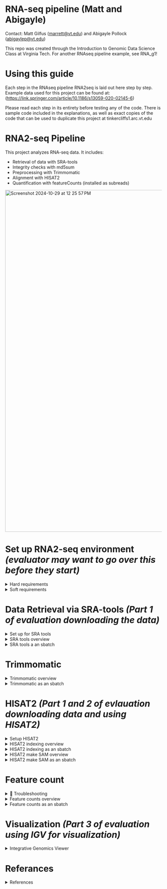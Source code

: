 # RNA-seq pipeline (Matt and Abigayle)
Contact: Matt Gilfus (marrett@vt.edu) and Abigayle Pollock (abigaylep@vt.edu)

This repo was created through the Introduction to Genomic Data Science Class at Virginia Tech. For another RNAseq pipeline example, see RNA_g1!

# Using this guide
Each step in the RNAseq pipeline RNA2seq is laid out here step by step. Example data used for this project can be found at:(https://link.springer.com/article/10.1186/s13059-020-02145-6)

Please read each step in its entirety before testing any of the code. There is sample code included in the explanations, as well as exact copies of the code that can be used to duplicate this project at tinkercliffs1.arc.vt.edu


# RNA2-seq Pipeline

This project analyzes RNA-seq data. It includes:
- Retrieval of data with SRA-tools
- Integrity checks with md5sum
- Preprocessing with Trimmomatic
- Alignment with HISAT2
- Quantification with featureCounts (installed as subreads)
<img width="1100" alt="Screenshot 2024-10-29 at 12 25 57 PM" src="https://github.com/user-attachments/assets/ed70952e-f9f6-4b4d-8345-589fdfaa1cce">


# Set up RNA2-seq environment *(evaluator may want to go over this before they start)*

<details>
<summary> Hard requirements  </summary>

    
It is necessary to install these programs with conda in a single environment before beginning.
* sra-tools-2.10.0
* trimmomatic-0.39
* hisat2-2.2.1
* subread-2.0.1

   newer versions are not guaranteed
  
To install the minimum programs needed in a conda environment run
    
```
source ~/.bashrc
conda create -n RNA2-seq -y
conda activate RNA2-seq
conda install -c bioconda sra-tools -y
conda install -c bioconda trimmomatic -y
conda install -c bioconda hisat2 -y
conda install -c bioconda subread -y
```
    
</details>

<details>
<summary> Soft requirements </summary>

    
The only constant is change, if the programs used have changed change your file types with these tools   
If you wish to work with the data in any other formats consider installing gffread and samtools
```
source ~/.bashrc
conda activate RNA2-seq
conda install -c bioconda gffread -y
conda install -c bioconda samtools -y
```

</details>

# Data Retrieval via SRA-tools *(Part 1 of evaluation downloading the data)*

</details>

<details>
<summary> Set up for SRA tools </summary>
    
This tool allows for the collection of RNA-seq data stored as uniquely identified SRR files to be downloaded as fastq files 
    To set up you will need a .txt file with the SRR numbers for data
    open a text editor
    ```
    nano srrid.txt
    ```
copy and paste the SRR numbers each on its own line then save srrid.txt
    example
```     
SRR11749400
SRR11749401
SRR11749402
SRR11749403
SRR11749404
```
save by typing Ctrl x, y, enter
</details>

<details>
<summary> SRA tools overview </summary>
    
To run sra-tools be sure to be in the conda environment you just created and run 
```
# Makes output directory so you can save in a new directory
mkdir "/path/to/output"

# copy as path the .txt file you made in the last step
SRR_FILE="/path/to/srrid.txt" 
  
#same path as the directory you just made 
OUTPUT_DIR="/path/to/output" 
  
mkdir -p $OUTPUT_DIR 
  
while read -r SRR 
  
do 
        if [[ ! -z "$SRR" ]]; then 
  
        fastq-dump --outdir $OUTPUT_DIR --gzip --split-files $SRR 
  
        fi 
done < "$SRR_FILE" 
  
echo "Download complete." 
# fastq-dump has now made the srr files with the ID you specified into fastq files you can use in later steps
```

</details>

<details>
<summary> SRA tools a an sbatch </summary>
    
When downloading many large files it is recommended to submit as a slurm job so that this can run in the background
```
nano srrdw.sh
```
and then copy and paste
```
#!/bin/bash
#SBATCH -t 144:00:00
#SBATCH --nodes=2
#SBATCH --tasks-per-node=8
#SBATCH --job-name=makefastq
#SBATCH --partition=normal_q
#SBATCH --account=introtogds
#SBATCH --mail-user=email
#SBATCH --mail-type=ALL

source ~/.bashrc
conda activate RNA2-seq

# Makes output directory so you can save it in a new directory
mkdir "/path/to/output"

# copy as path the .txt file you made in the last step
SRR_FILE="/path/to/srrid.txt" 
  
#same path as the directory you just made 
OUTPUT_DIR="/path/to/output" 
  
mkdir -p $OUTPUT_DIR 
  
while read -r SRR 
  
do 
        if [[ ! -z "$SRR" ]]; then 
  
        fastq-dump --outdir $OUTPUT_DIR --gzip --split-files $SRR 
  
        fi 
done < "$SRR_FILE" 
  
echo "Download complete." 
# fastq-dump has now made the srr files with the ID you specified into fastq files you can use in later steps
```

save by typing Ctrl x, y, enter

run with 

```
sbatch srrdw.sh
```
This has triggered fastq-dump (via sra-tools) to download the SRR data as fastq files which you can use further in the pipeline, the names will be formatted SRR(NUMBER)_1.fastq if you followed these directions exactly.
</details>

# Trimmomatic

<details>
<summary> Trimmomatic overview </summary>

This tool is used to remove undersized reads as well as remove primers or tags from RNAseq reads

The fastq files you downloaded in the sra-tools section will be targets for trimmomatic

Trimmomatic takes its commands formatted as 

```trimmomatic SE <input.fastq> <output_trimmed.fastq> ILLUMINACLIP:<adapters.fa>:<seed_mismatches>:<palindrome_clip_threshold>:<simple_clip_threshold> LEADING:<quality> TRAILING:<quality> SLIDINGWINDOW:<window_size>:<required_quality> MINLEN:<min_length>```

Each argument has a meaning and a role

* SE or PE for single end or paired-end
* input.fastq is the file to be trimmed
* output.fastq sets the name for the file made 
* ILLUMINACLIP:
  
  *<adapters.fa> is a fastq file for the adapters commonly included in the trimmomatic install
  
  *<seed_mismatches>: Number of mismatches allowed in the adapter seed
  
  *<palindrome_clip_threshold>: Threshold for palindrome mode clipping
  
  *<simple_clip_threshold>: Threshold for simple adapter clipping
  
* LEADING:<quality> Trims low-quality bases from the start of the read (below <quality>)
* TRAILING:<quality> Trims low-quality bases from the end of the read
* SLIDINGWINDOW:<window_size>:<required_quality> Uses a sliding window to trim where the average quality drops below <required_quality>
* MINLEN:<min_length>: Discards reads shorter than <min_length> bases

So the command to trim the first SRR file we downloaded in fastq format is

```trimmomatic SE SRR11749400_1.fastq output_trimmed.fastq ILLUMINACLIP:adapters.fa:2:30:10 LEADING:3 TRAILING:3 SLIDINGWINDOW:4:20 MINLEN:36```

with any adjustments made to the quality as needed

</details>

<details>
<summary> Trimmomatic as an sbatch </summary>

or to submit the entire process as a slurm job if you are replicating the entier pipeline on the VT ARC server
``` nano trimmer.sh```

then copy paste

```
#!/bin/bash
#SBATCH -t 144:00:00
#SBATCH --nodes=2
#SBATCH --tasks-per-node=8
#SBATCH --job-name=trimmer
#SBATCH --partition=normal_q
#SBATCH --account=introtogds
#SBATCH --mail-user=email
#SBATCH --mail-type=ALL

source ~/.bashrc
conda activate RNA2-seq

trimmomatic SE SRR11749400_1.fastq output_trimmed0.fastq ILLUMINACLIP:adapters.fa:2:30:10 LEADING:3 TRAILING:3 SLIDINGWINDOW:4:20 MINLEN:36

trimmomatic SE SRR11749401_1.fastq output_trimmed1.fastq ILLUMINACLIP:adapters.fa:2:30:10 LEADING:3 TRAILING:3 SLIDINGWINDOW:4:20 MINLEN:36

trimmomatic SE SRR11749402_1.fastq output_trimmed2.fastq ILLUMINACLIP:adapters.fa:2:30:10 LEADING:3 TRAILING:3 SLIDINGWINDOW:4:20 MINLEN:36

trimmomatic SE SRR11749403_1.fastq output_trimmed3.fastq ILLUMINACLIP:adapters.fa:2:30:10 LEADING:3 TRAILING:3 SLIDINGWINDOW:4:20 MINLEN:36

trimmomatic SE SRR11749404_1.fastq output_trimmed4.fastq ILLUMINACLIP:adapters.fa:2:30:10 LEADING:3 TRAILING:3 SLIDINGWINDOW:4:20 MINLEN:36
```

save by typing Ctrl x, y, enter

run

``` sbatch trimmer.sh```

</details>

# HISAT2 *(Part 1 and 2 of evlauation downloading data and using HISAT2)*

<details>
<summary> Setup HISAT2 </summary>

before HISAT2 can compare the RNAseq data to a reference genome you need to download a reference genome, if your goal is to replicate this project on tinkercliffs1.arc.vt.edu follow these steps exactly in a directory where you want this stored

install data sets to obtain data from NCBI
```
curl -o datasets 'https://ftp.ncbi.nlm.nih.gov/pub/datasets/command-line/v2/linux-amd64/datasets'
```
give data sets executing privileges  
```
chmod +x datasets
```
download the mouse genome used for this project
```
./datasets download genome accession GCF_000001635.27 --include genome,gtf
```
Unzip the data 
```
unzip ncbi_dataset.zip
```
and verify the integrity
```
md5sum -c md5sum.txt
```

if all checks pass you now have the genomic data you need in this directory/ncbi_dataset/data/GCF_000001635.27/GCF_000001635.27_GRCm39_genomic.fna and this directory/ncbi_dataset/data/GCF_000001635.27/genomic.gtf

</details>

<details>
<summary> HISAT2 indexing overview  </summary>

Now you can begin to build the reference files the HISAT2 will use, I recommend just keeping these here with the genome but you can set paths to folders as needed

the generic form of this command is 
```
hisat2-build -p 8 Referance.fna /path/to/output
```

You will need to set an output name for the index files HISAT2 makes, there will be 8 of them named "name.1-8.ht2"

</details>

<details>   
<summary> HISAT2 indexing as an sbatch </summary>

To run as a slurm job

```
nano indexer.sh
```
copy and paste
```
#!/bin/bash

#SBATCH -t 144:00:00

#SBATCH --nodes=1

#SBATCH --tasks-per-node=8

#SBATCH --job-name=Index

#SBATCH --partition=normal_q

#SBATCH --account=introtogds

#SBATCH --mail-user=email

#SBATCH --mail-type=ALL




source ~/.bashrc

conda activate RNA2-seq

hisat2-build -p 8 GCF_000001635.27_GRCm39_genomic.fna geneIndex
```
save by typing Ctrl x, y, enter 

run
```
sbatch indexer.sh
```
this will produce 8 files geneIndex.1-8.ht2

Once the indexing process has finished, HISAT2 can now be used to produce SAM files from the fastq files you produced in the trimmomatic step (or any fastq files if you are skipping steps but this is not recommended if you are trying to reproduce this project)

</details>

<details>
<summary> HISAT2 make SAM overview </summary>

to make the same files with HISAT2 the general format is 
```
hisat2 -p <threads> -x <path_to_genome_index> -U <path_to_input_fastq> -S <path_to_output_sam>
```
With the index you just made, and the fastq you made in the trimmomatic step

</details>

<details>
<summary> HISAT2 make SAM as an sbatch </summary>

If these are all in the same directory then you can run this exact set of code to submit a slurm job on tinkercliffs1.arc.vt.edu if not you will need to set specific file paths for your jobs
I repeat this several times, but by the time you reach this step, it may be a good idea to make sure you have a good file structure set up, as there are a few moving parts with the genome fna, the off, and two versions of each fastq.

```
nano samMaker.sh
```

copy and paste
```

#!/bin/bash
#SBATCH -t 144:00:00
#SBATCH --nodes=2
#SBATCH --tasks-per-node=8
#SBATCH --job-name=trimmer
#SBATCH --partition=normal_q
#SBATCH --account=introtogds
#SBATCH --mail-user=email
#SBATCH --mail-type=ALL

source ~/.bashrc
conda activate RNA2-seq

# make SAM files 
hisat2 -p 8 -x geneIndex -U output_trimmed0.fastq -S 0.sam

hisat2 -p 8 -x geneIndex -U output_trimmed1.fastq -S 1.sam

hisat2 -p 8 -x geneIndex -U output_trimmed2.fastq -S 2.sam

hisat2 -p 8 -x geneIndex -U output_trimmed3.fastq -S 3.sam

hisat2 -p 8 -x geneIndex -U output_trimmed4.fastq -S 4.sam
```

save by typing Ctrl x, y, enter

run 
```
sbatch samMaker.sh
```
You now have a SAM file per fastq file you input (5 of them labeled 0-4 if you are replicating this project)

</details>

# Feature count


<details>
<summary>🔧 Troubleshooting</summary>
Feature counts will make use of the SAM files and the genomic.gtf to count the features of the RNAseq data that align with the comparison genome 
    
At this point, if you have been replicating this project exactly your SAM files and a gtf file, I will proceed to show how to use these in Feature counts but if you get errors based on file type this is why you may have installed gffread and samtools

If these errors arise some helpfull samtools comands are 

Make sam to bam
```
samtools view -bS <path_to_input_sam> > <path_to_output_bam>
```
Sort a bam file
```
samtools sort <path_to_input_bam> -o <path_to_sorted_bam>
```
Make a bai file index from a sorted bam
```
samtools index <path_to_sorted_bam>
```
compress a bam
```
samtools view -b -@ <threads> -o <path_to_output_bam> <path_to_input_bam>
```

Useful gffreads commands


GFF to GTF

```
gffread <path_to_input_gff> -T -o <path_to_output_gtf>
```

GTF to GFF

```
gffread <path_to_input_gtf>  -o <path_to_output_gff>
```
</details>

<details>
<summary> Feature counts overview </summary>
To begin working with featureCounts recall it was installed as part of the subreads packadge so should be good to go

the command you will need is the base of counts and structured 

```
featureCounts -a /path/to/referance.gtf -o /path/to/output.txt /path/to/SAMfilefrompreviousstep.sam
```

</details>

<details>
<summary> Feature counts as an sbatch </summary>
    
To run a slurm job at tinkercliffs1.arc.vt.edu the following can be used, however, be aware this is the final step and you are combining all of the moving parts from different sources so **check your paths**  copy and paste of this file assumes you unzipped the NCBI data in the same place as you stored the sam files made from the trimmed data, this may not be true or even ideal for your organizational system so check everything before submitting

```
nano counter.sh
```

copy and paste

```

#!/bin/bash
#SBATCH -t 144:00:00
#SBATCH --nodes=2
#SBATCH --tasks-per-node=8
#SBATCH --job-name=counter
#SBATCH --partition=normal_q
#SBATCH --account=introtogds
#SBATCH --mail-user=email
#SBATCH --mail-type=ALL

source ~/.bashrc
conda activate RNA2-seq

featureCounts -a ncbi_dataset/data/GCF_000001635.27/genomic.gtf -o 0counts.txt 0.sam
featureCounts -a ncbi_dataset/data/GCF_000001635.27/genomic.gtf -o 1counts.txt 1.sam
featureCounts -a ncbi_dataset/data/GCF_000001635.27/genomic.gtf -o 2counts.txt 2.sam
featureCounts -a ncbi_dataset/data/GCF_000001635.27/genomic.gtf -o 3counts.txt 3.sam
featureCounts -a ncbi_dataset/data/GCF_000001635.27/genomic.gtf -o 4counts.txt 4.sam
```
save by typing Ctrl x, y, enter

run 

```
sbatch counter.sh
```
</details>

# Visualization *(Part 3 of evaluation using IGV for visualization)* 
<details>
<summary> Integrative Genomics Viewer </summary>

This section is a work in progress, in the future visualization will involve the data from feature counts being used in R to generate vendiagrams of the features detected by the different sets of RNAseq collection methods. For now, this section will use the Integrative Genomics Viewer (IGV) to align the BAM files to a reference genome.
<details>
<summary> Making BAM files </summary>

At this stage, you should have SAM files for each set of RNAseq data you start with.  To make SAM files into BAM files you will need SAMtools, this is listed as a soft requirement for this pipeline but will be a hard requirement if you want to do this step. It can be installed via conda like all the other programs.
```
# have conda running
conda activate RNA2-seq
conda install -c bioconda samtools -y
```

Once installed the commands you will need are 

```
# creates output.bam from input.sam
samtools view -bS input.sam > output.bam
```
```
#sorts output.bam
samtools sort output.bam -o output_sorted.bam
```
```
#makes an index file called output_sorted.bam.bai
samtools index output_sorted.bam
```
If you have been following the exact protocol up to this point your SAM files are named 0.sam - 4.sam and you can submit all 3 of the above steps as a single slurm job by doing the following

run 
```
nano BAMer.sh
```
copy and paste 
```
#!/bin/bash

#SBATCH -t 144:00:00

#SBATCH --nodes=1

#SBATCH --tasks-per-node=8

#SBATCH --job-name=BAMMER

#SBATCH --partition=normal_q

#SBATCH --account=introtogds

#SBATCH --mail-user=email

#SBATCH --mail-type=ALL



# Load environment and activate RNA2-seq
source ~/.bashrc

conda activate RNA2-seq

samtools view -bS 0.sam > 0.bam
samtools view -bS 1.sam > 1.bam
samtools view -bS 2.sam > 2.bam
samtools view -bS 3.sam > 3.bam
samtools view -bS 4.sam > 4.bam

samtools sort 0.bam -o 0_sorted.bam
samtools sort 1.bam -o 1_sorted.bam
samtools sort 2.bam -o 2_sorted.bam
samtools sort 3.bam -o 3_sorted.bam
samtools sort 4.bam -o 4_sorted.bam

samtools index 0_sorted.bam
samtools index 1_sorted.bam
samtools index 2_sorted.bam
samtools index 3_sorted.bam
samtools index 4_sorted.bam
```
save by typing Ctrl x, y, enter

run
```
sbatch BAMer.sh
```

Now (once this has run) you have 0_sorted.bam - 4_sorted.bam and 0_sorted.bam.bai - 4_sorted.bam.bai wich will be used in IGV
</details>

<details>
<summary> Using IGV </summary>

Integrative Genomics Viewer (IGV) can be used as a web application however due to the large size of BAM files it is suggested that you install it on your local computer for best results. IGV can be obtained for free under an open-source MIT license (my favorite kind of license) at https://igv.org/ 

This means you will also need the .bam and .bam.bai files on your local computer please download them if you have been working on ARC up to this point, I recommend opening a Linux terminal on your computer and using `scp name@server:/path/to/file/sorted.bam /path/to/local/download_folder` consider using \*sorted.ba\* as a way to indicate all you sorted.bam and sorted.bam.bai at the same time to download all of them at once if you have followed the naming convention laid out above. *If you are evaluating this pipeline note that files 0 and 2 are much smaller and you can assess how the pipeline works using just them, no need to download the gigabyte-size files on your personal computer.*

Once IGV, the BAM, and BAI files are all on your computer open IGV, and in the top left you can find the genome you want to compare your RNAseq data to, if you are following along with the data used in the original project mouse (GRCm39/mm39) is the same genome you downloaded from NCBI earlier so you can use this one. If not you can select from the supplied genomes or upload your own.

From here you can go to the top left again (above the genome) and select file > load from file > your sorted.bam. If you have the sorted.bam and sorted.bam.bai named the same (except the .bai extension) then this should load quickly you can now select the chromosome you want to study (top drop-down next to the genome) and display splice-aware alignments of your RNAseq data against the target genome, some examples are as follows.

![IGV_General](https://github.com/Matt-G301/images/blob/main/IGV_deails.png)
![IGV_Compare](https://github.com/Matt-G301/images/blob/main/IGV_4files.png)

</details>

</details>
 
# Referances 


<details>
<summary> References </summary>
1. Huang, N. et al. Natural display of nuclear-encoded RNA on the cell surface and its impact on cell interaction. Genome biology 21, 1–23 (2020).


</details>
